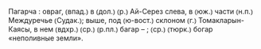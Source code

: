 ---
---

Пагарча
: овраг, ⦅впад.⦆ в ⦅дол.⦆ ⦅р.⦆ Ай-Серез слева, в ⦅юж.⦆ части ⦅н.п.⦆ Междуречье ⦅Судак.⦆; выше, под ⦅ю-вост.⦆ склоном ⦅г.⦆ Томакларын-Каясы, в нем ⦅вдхр.⦆ ⦅ср.⦆ ⦅р.пл.⦆ багар – ; ⦅ср.⦆ ⦅тюрк.⦆ богар «неполивные земли».
